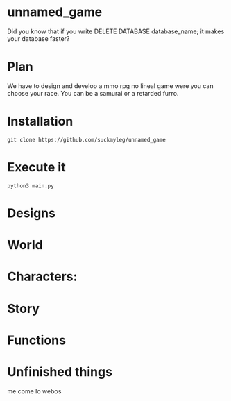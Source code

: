 # unnamed_game
Did you know that if you write DELETE DATABASE database_name; it makes your database faster?


# Plan
We have to design and develop a mmo rpg no lineal game were you can choose your race.
You can be a samurai or a retarded furro.

# Installation
```
git clone https://github.com/suckmyleg/unnamed_game
```

# Execute it
```
python3 main.py
```

# Designs 

# World   
 
# Characters:   
 
# Story 

# Functions
  
# Unfinished things

me come lo webos